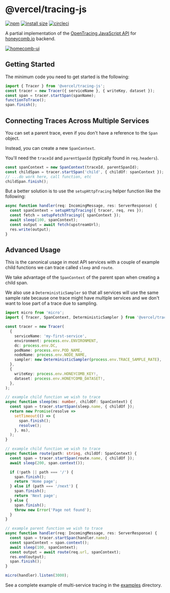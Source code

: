 # @vercel/tracing-js 

[![npm](https://badgen.net/npm/v/@vercel/tracing-js)](https://www.npmjs.com/package/@vercel/tracing-js) [![install size](https://badgen.net/packagephobia/install/@vercel/tracing-js)](https://packagephobia.now.sh/result?p=@vercel/tracing-js) [![circleci](https://badgen.net/circleci/github/vercel/tracing-js)](https://circleci.com/gh/vercel/workflows/tracing-js)

A partial implementation of the [OpenTracing JavaScript API](https://opentracing-javascript.surge.sh) for [honeycomb.io](https://www.honeycomb.io) backend.

[![homecomb-ui](https://user-images.githubusercontent.com/229881/53371218-a1a09000-391d-11e9-9956-8ee2b5d62a0f.png)](https://ui.honeycomb.io)

## Getting Started

The minimum code you need to get started is the following:

```ts
import { Tracer } from '@vercel/tracing-js';
const tracer = new Tracer({ serviceName }, { writeKey, dataset });
const span = tracer.startSpan(spanName);
functionToTrace();
span.finish();
```

## Connecting Traces Across Multiple Services

You can set a parent trace, even if you don't have a reference to the `Span` object.

Instead, you can create a new `SpanContext`.

You'll need the `traceId` and `parentSpanId` (typically found in `req.headers`).

```ts
const spanContext = new SpanContext(traceId, parentSpanId);
const childSpan = tracer.startSpan('child', { childOf: spanContext });
// ...do work here, call function, etc
childSpan.finish();
```

But a better solution is to use the `setupHttpTracing` helper function like the following:

```ts
async function handler(req: IncomingMessage, res: ServerResponse) {
  const spanContext = setupHttpTracing({ tracer, req, res });
  const fetch = setupFetchTracing({ spanContext });
  await sleep(100, spanContext);
  const output = await fetch(upstreamUrl);
  res.write(output);
}
```

## Advanced Usage

This is the canonical usage in most API services with a couple of example child functions we can trace called `sleep` and `route`.

We take advantage of the `SpanContext` of the parent span when creating a child span.

We also use a `DeterministicSampler` so that all services will use the same sample rate because one trace might have multiple services and we don't want to lose part of a trace due to sampling.

```ts
import micro from 'micro';
import { Tracer, SpanContext, DeterministicSampler } from '@vercel/tracing-js';

const tracer = new Tracer(
  {
    serviceName: 'my-first-service',
    environment: process.env.ENVIRONMENT,
    dc: process.env.DC,
    podName: process.env.POD_NAME,
    nodeName: process.env.NODE_NAME,
    sampler: new DeterministicSampler(process.env.TRACE_SAMPLE_RATE),
  },
  {
    writeKey: process.env.HONEYCOMB_KEY!,
    dataset: process.env.HONEYCOMB_DATASET!,
  },
);

// example child function we wish to trace
async function sleep(ms: number, childOf: SpanContext) {
  const span = tracer.startSpan(sleep.name, { childOf });
  return new Promise(resolve =>
    setTimeout(() => {
      span.finish();
      resolve();
    }, ms),
  );
}

// example child function we wish to trace
async function route(path: string, childOf: SpanContext) {
  const span = tracer.startSpan(route.name, { childOf });
  await sleep(200, span.context());

  if (!path || path === '/') {
    span.finish();
    return 'Home page';
  } else if (path === '/next') {
    span.finish();
    return 'Next page';
  } else {
    span.finish();
    throw new Error('Page not found');
  }
}

// example parent function we wish to trace
async function handler(req: IncomingMessage, res: ServerResponse) {
  const span = tracer.startSpan(handler.name);
  const spanContext = span.context();
  await sleep(100, spanContext);
  const output = await route(req.url, spanContext);
  res.end(output);
  span.finish();
}

micro(handler).listen(3000);
```

See a complete example of multi-service tracing in the [examples](https://github.com/vercel/tracing-js/tree/master/examples) directory.
